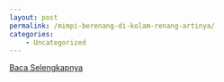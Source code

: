 ```yaml
---
layout: post
permalink: /mimpi-berenang-di-kolam-renang-artinya/
categories:
    - Uncategorized
---
```


[Baca Selengkapnya](/08)